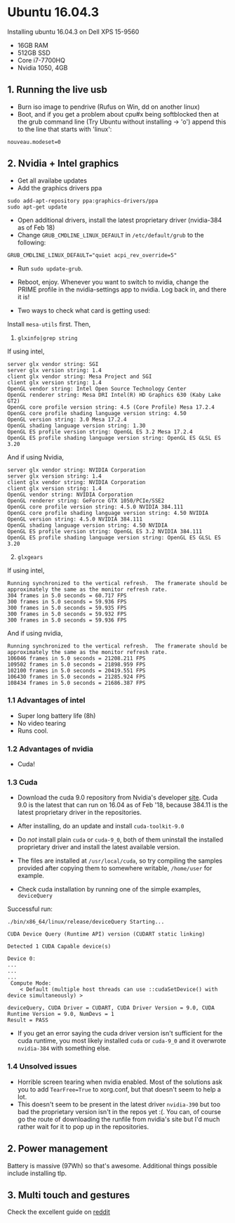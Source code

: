 # Ubuntu 16.04.3

Installing ubuntu 16.04.3 on Dell XPS 15-9560

* 16GB RAM
* 512GB SSD
* Core i7-7700HQ
* Nvidia 1050, 4GB

## 1. Running the live usb

* Burn iso image to pendrive (Rufus on Win, dd on another linux)
* Boot, and if you get a problem about cpu#x being softblocked then at the grub command line (Try Ubuntu without installing -> 'o')
append this to the line that starts with 'linux':

```
nouveau.modeset=0
```

## 2. Nvidia + Intel graphics

* Get all availabe updates
* Add the graphics drivers ppa
```
sudo add-apt-repository ppa:graphics-drivers/ppa
sudo apt-get update
```
* Open additional drivers, install the latest proprietary driver (nvidia-384 as of Feb 18)
* Change `GRUB_CMDLINE_LINUX_DEFAULT` in `/etc/default/grub` to the following:
```
GRUB_CMDLINE_LINUX_DEFAULT="quiet acpi_rev_override=5"

```
* Run `sudo update-grub`.
* Reboot, enjoy. Whenever you want to switch to nvidia, change the PRIME profile in the nvidia-settings app to nvidia.
Log back in, and there it is!

* Two ways to check what card is getting used:

Install `mesa-utils` first. Then,

1. `glxinfo|grep string`
 
If using intel,
```
server glx vendor string: SGI
server glx version string: 1.4
client glx vendor string: Mesa Project and SGI
client glx version string: 1.4
OpenGL vendor string: Intel Open Source Technology Center
OpenGL renderer string: Mesa DRI Intel(R) HD Graphics 630 (Kaby Lake GT2) 
OpenGL core profile version string: 4.5 (Core Profile) Mesa 17.2.4
OpenGL core profile shading language version string: 4.50
OpenGL version string: 3.0 Mesa 17.2.4
OpenGL shading language version string: 1.30
OpenGL ES profile version string: OpenGL ES 3.2 Mesa 17.2.4
OpenGL ES profile shading language version string: OpenGL ES GLSL ES 3.20
```

And if using Nvidia,
```
server glx vendor string: NVIDIA Corporation
server glx version string: 1.4
client glx vendor string: NVIDIA Corporation
client glx version string: 1.4
OpenGL vendor string: NVIDIA Corporation
OpenGL renderer string: GeForce GTX 1050/PCIe/SSE2
OpenGL core profile version string: 4.5.0 NVIDIA 384.111
OpenGL core profile shading language version string: 4.50 NVIDIA
OpenGL version string: 4.5.0 NVIDIA 384.111
OpenGL shading language version string: 4.50 NVIDIA
OpenGL ES profile version string: OpenGL ES 3.2 NVIDIA 384.111
OpenGL ES profile shading language version string: OpenGL ES GLSL ES 3.20
```

2. `glxgears`

If using intel,
```
Running synchronized to the vertical refresh.  The framerate should be
approximately the same as the monitor refresh rate.
304 frames in 5.0 seconds = 60.717 FPS
300 frames in 5.0 seconds = 59.936 FPS
300 frames in 5.0 seconds = 59.935 FPS
300 frames in 5.0 seconds = 59.932 FPS
300 frames in 5.0 seconds = 59.936 FPS
```

And if using nvidia,
```
Running synchronized to the vertical refresh.  The framerate should be
approximately the same as the monitor refresh rate.
106046 frames in 5.0 seconds = 21208.211 FPS
109502 frames in 5.0 seconds = 21898.959 FPS
102100 frames in 5.0 seconds = 20419.551 FPS
106430 frames in 5.0 seconds = 21285.924 FPS
108434 frames in 5.0 seconds = 21686.387 FPS
```

### 1.1 Advantages of intel
* Super long battery life (8h)
* No video tearing
* Runs cool.

### 1.2 Advantages of nvidia
* Cuda!

### 1.3 Cuda
* Download the cuda 9.0 repository from Nvidia's developer [site](https://developer.nvidia.com/cuda-90-download-archive). Cuda 9.0 is the latest that can run on 16.04 as of Feb '18, because 384.11 is the latest proprietary driver in the repositories.

* After installing, do an update and install `cuda-toolkit-9.0`
 * Do *not* install plain `cuda` or `cuda-9_0`, both of them uninstall the installed proprietary driver and install the latest available version.
 
 * The files are installed at `/usr/local/cuda`, so try compiling the samples provided after copying them to somewhere writable, `/home/user` for example.
 
 * Check cuda installation by running one of the simple examples, `deviceQuery`
 
 Successful run:
 ```
 ./bin/x86_64/linux/release/deviceQuery Starting...

 CUDA Device Query (Runtime API) version (CUDART static linking)

Detected 1 CUDA Capable device(s)

Device 0: 
...
...
...
  Compute Mode:
     < Default (multiple host threads can use ::cudaSetDevice() with device simultaneously) >

deviceQuery, CUDA Driver = CUDART, CUDA Driver Version = 9.0, CUDA Runtime Version = 9.0, NumDevs = 1
Result = PASS
```

* If you get an error saying the cuda driver version isn't sufficient for the cuda runtime, you most likely installed `cuda` or `cuda-9_0` and it overwrote `nvidia-384` with something else.

### 1.4 Unsolved issues
* Horrible screen tearing when nvidia enabled. Most of the solutions ask you to add `TearFree=True` to xorg.conf, but that doesn't seem to help a lot.
 * This doesn't seem to be present in the latest driver `nvidia-390` but too bad the proprietary version isn't in the repos yet :(. You can, of course go the route of downloading the runfile from nvidia's site but I'd much rather wait for it to pop up in the repositories.

## 2. Power management

Battery is massive (97Wh) so that's awesome. Additional things possible include installing tlp.

## 3. Multi touch and gestures

Check the excellent guide on [reddit](https://www.reddit.com/r/Dell/comments/646y0t/xps_9560_setting_up_multitouch_gestures_with/)
